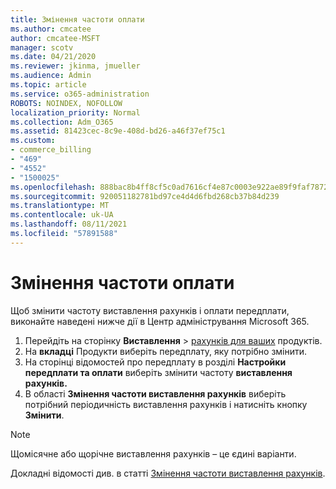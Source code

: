 ```yaml
---
title: Змінення частоти оплати
ms.author: cmcatee
author: cmcatee-MSFT
manager: scotv
ms.date: 04/21/2020
ms.reviewer: jkinma, jmueller
ms.audience: Admin
ms.topic: article
ms.service: o365-administration
ROBOTS: NOINDEX, NOFOLLOW
localization_priority: Normal
ms.collection: Adm_O365
ms.assetid: 81423cec-8c9e-408d-bd26-a46f37ef75c1
ms.custom:
- commerce_billing
- "469"
- "4552"
- "1500025"
ms.openlocfilehash: 888bac8b4ff8cf5c0ad7616cf4e87c0003e922ae89f9faf7872b94aba76f7027
ms.sourcegitcommit: 920051182781bd97ce4d4d6fbd268cb37b84d239
ms.translationtype: MT
ms.contentlocale: uk-UA
ms.lasthandoff: 08/11/2021
ms.locfileid: "57891588"
---
```

# <a name="change-how-often-you-pay"></a>Змінення частоти оплати

Щоб змінити частоту виставлення рахунків і оплати передплати, виконайте наведені нижче дії в Центр адміністрування Microsoft 365.

1. Перейдіть на сторінку **Виставлення**  >  [рахунків для ваших](https://go.microsoft.com/fwlink/p/?linkid=842054) продуктів.
2. На **вкладці** Продукти виберіть передплату, яку потрібно змінити.
3. На сторінці відомостей про передплату в розділі **Настройки передплати та оплати** виберіть змінити частоту **виставлення рахунків.**
4. В області **Змінення частоти виставлення рахунків** виберіть потрібний періодичність виставлення рахунків і натисніть кнопку **Змінити**.

> [!NOTE]
> Щомісячне або щорічне виставлення рахунків – це єдині варіанти.

Докладні відомості див. в статті [Змінення частоти виставлення рахунків](https://docs.microsoft.com/microsoft-365/commerce/billing-and-payments/change-payment-frequency).